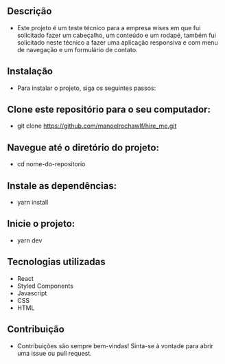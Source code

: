 ## Descrição
- Este projeto é um teste técnico para a empresa wises em que fui solicitado fazer um cabeçalho, um conteúdo e um rodapé, também fui solicitado neste técnico a fazer uma aplicação responsiva e com menu de navegação e um formulário de contato.

## Instalação
- Para instalar o projeto, siga os seguintes passos:

## Clone este repositório para o seu computador:
- git clone https://github.com/manoelrochawlf/hire_me.git

## Navegue até o diretório do projeto:
- cd nome-do-repositorio
## Instale as dependências:
- yarn install
## Inicie o projeto:
- yarn dev
## Tecnologias utilizadas
- React
- Styled Components
- Javascript
- CSS
- HTML
## Contribuição
- Contribuições são sempre bem-vindas! Sinta-se à vontade para abrir uma issue ou pull request.

